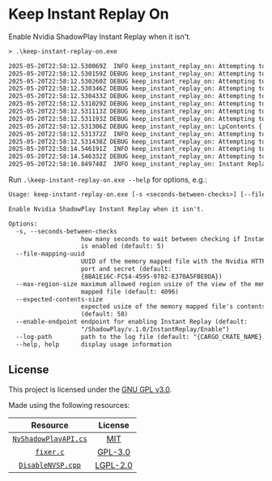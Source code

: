 # Keep Instant Replay On

Enable Nvidia ShadowPlay Instant Replay when it isn't.

```txt
> .\keep-instant-replay-on.exe

2025-05-20T22:58:12.530069Z  INFO keep_instant_replay_on: Attempting to retrieve Nvidia HTTP server port and secret from: "{8BA1E16C-FC54-4595-9782-E370A5FBE8DA}"...
2025-05-20T22:58:12.530159Z DEBUG keep_instant_replay_on: Attempting to open file mapping...
2025-05-20T22:58:12.530260Z DEBUG keep_instant_replay_on: Attempting to map view of file...
2025-05-20T22:58:12.530346Z DEBUG keep_instant_replay_on: Attempting to query map view memory information...
2025-05-20T22:58:12.530433Z DEBUG keep_instant_replay_on: Attempting to read map view contents...
2025-05-20T22:58:12.531029Z DEBUG keep_instant_replay_on: Attempting to convert map view contents to CStr...
2025-05-20T22:58:12.531113Z DEBUG keep_instant_replay_on: Attempting to unmap view of file...
2025-05-20T22:58:12.531193Z DEBUG keep_instant_replay_on: Attempting to close file map handle...
2025-05-20T22:58:12.531306Z DEBUG keep_instant_replay_on: LpContents { port: 49952, secret: [REDACTED] }
2025-05-20T22:58:12.531372Z  INFO keep_instant_replay_on: Attempting to get Instant Replay status...
2025-05-20T22:58:12.531438Z DEBUG keep_instant_replay_on: Attempting to send HTTP GET request to Instant Replay status endpoint...
2025-05-20T22:58:14.546191Z  INFO keep_instant_replay_on: Attempting to enable Instant Replay...
2025-05-20T22:58:14.546332Z DEBUG keep_instant_replay_on: Attempting to send HTTP POST request to Instant Replay endpoint...
2025-05-20T22:58:16.849748Z  INFO keep_instant_replay_on: Instant Replay has been enabled
```

Run `.\keep-instant-replay-on.exe --help` for options, e.g.:

```txt
Usage: keep-instant-replay-on.exe [-s <seconds-between-checks>] [--file-mapping-uuid <file-mapping-uuid>] [--max-region-size <max-region-size>] [--expected-contents-size <expected-contents-size>] [--enable-endpoint <enable-endpoint>] [--log-path <log-path>]

Enable Nvidia ShadowPlay Instant Replay when it isn't.

Options:
  -s, --seconds-between-checks
                    how many seconds to wait between checking if Instant Replay
                    is enabled (default: 5)
  --file-mapping-uuid
                    UUID of the memory mapped file with the Nvidia HTTP server
                    port and secret (default:
                    {8BA1E16C-FC54-4595-9782-E370A5FBE8DA})
  --max-region-size maximum allowed region usize of the view of the memory
                    mapped file (default: 4096)
  --expected-contents-size
                    expected usize of the memory mapped file's contents
                    (default: 58)
  --enable-endpoint endpoint for enabling Instant Replay (default:
                    "/ShadowPlay/v.1.0/InstantReplay/Enable")
  --log-path        path to the log file (default: "{CARGO_CRATE_NAME}.log")
  --help, help      display usage information
```

## License

This project is licensed under the [GNU GPL v3.0](./LICENSE).

Made using the following resources:

| Resource                          | License                   |
|:---------------------------------:|:-------------------------:|
| [`NvShadowPlayAPI.cs`][better]    | [MIT][better-license]     |
| [`fixer.c`][shadow]               | [GPL-3.0][shadow-license] |
| [`DisableNVSP.cpp`][fivem]        | [LGPL-2.0][fivem-license] |

[better]: https://github.com/AJpon/BetterExperience/blob/1fb1d937c1e6381338217adc210d883d3d7101ab/NvNodeApi/Api/NvShadowPlayAPI.cs
[better-license]: https://github.com/AJpon/BetterExperience/blob/1fb1d937c1e6381338217adc210d883d3d7101ab/LICENSE
[shadow]: https://github.com/Verpous/AlwaysShadow/blob/daadaae597b976caf9526d888b1e33f24cf831e1/src/fixer.c
[shadow-license]: https://github.com/Verpous/AlwaysShadow/blob/daadaae597b976caf9526d888b1e33f24cf831e1/LICENSE
[fivem]: https://github.com/citizenfx/fivem/blob/c18e4725306ab344728958708bc0f575400d0f7c/code/client/launcher/DisableNVSP.cpp
[fivem-license]: https://github.com/citizenfx/fivem/blob/c18e4725306ab344728958708bc0f575400d0f7c/code/LICENSE
